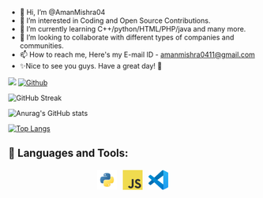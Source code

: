 - 👋 Hi, I’m @AmanMishra04
- 👀 I’m interested in Coding and Open Source Contributions.
- 🌱 I’m currently learning C++/python/HTML/PHP/java and many more.
- 💞️ I’m looking to collaborate with different types of companies and communities.
- 📫 How to reach me, Here's my E-mail ID - amanmishra0411@gmail.com
- ✨Nice to see you guys. Have a great day! 🎊

![](https://visitor-badge.laobi.icu/badge?page_id=AmanMishra04.AmanMishra04) [![Github](https://img.shields.io/github/followers/AmanMishra04?label=Follow&style=social)](https://github.com/CharalambosIoannou)


<!---
AmanMishra04/AmanMishra04 is a ✨ special ✨ repository because its `README.md` (this file) appears on your GitHub profile.
You can click the Preview link to take a look at your changes.
--->
![GitHub Streak](https://streak-stats.demolab.com?user=AmanMishra04&theme=tokyonight)

![Anurag's GitHub stats](https://github-readme-stats.vercel.app/api?username=AmanMishra04&show_icons=true&theme=tokyonight)

[![Top Langs](https://github-readme-stats.vercel.app/api/top-langs/?username=AmanMishra04&layout=compact)](https://github.com/AmanMishra04/github-readme-stats)



## 🧰 Languages and Tools:
<p align="center">
<img src="https://raw.githubusercontent.com/github/explore/80688e429a7d4ef2fca1e82350fe8e3517d3494d/topics/python/python.png" alt="Python" height="40" style="vertical-align:top; margin:4px">
<img src="https://raw.githubusercontent.com/github/explore/80688e429a7d4ef2fca1e82350fe8e3517d3494d/topics/javascript/javascript.png" alt="Javascript" height="40" style="vertical-align:top; margin:4px">
<img src="https://raw.githubusercontent.com/github/explore/80688e429a7d4ef2fca1e82350fe8e3517d3494d/topics/visual-studio-code/visual-studio-code.png" alt="VS Code" height="40" style="vertical-align:top; margin:4px">
</p>
